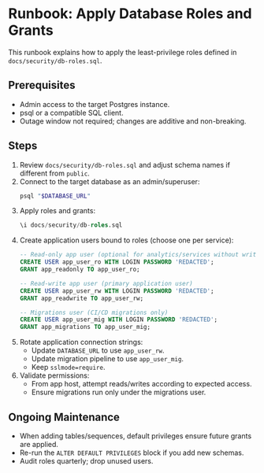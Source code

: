 # Runbook: Apply Database Roles and Grants

This runbook explains how to apply the least-privilege roles defined in `docs/security/db-roles.sql`.

## Prerequisites
- Admin access to the target Postgres instance.
- psql or a compatible SQL client.
- Outage window not required; changes are additive and non-breaking.

## Steps
1. Review `docs/security/db-roles.sql` and adjust schema names if different from `public`.
2. Connect to the target database as an admin/superuser:
   ```bash
   psql "$DATABASE_URL"
   ```
3. Apply roles and grants:
   ```sql
   \i docs/security/db-roles.sql
   ```
4. Create application users bound to roles (choose one per service):
   ```sql
   -- Read-only app user (optional for analytics/services without writes)
   CREATE USER app_user_ro WITH LOGIN PASSWORD 'REDACTED';
   GRANT app_readonly TO app_user_ro;

   -- Read-write app user (primary application user)
   CREATE USER app_user_rw WITH LOGIN PASSWORD 'REDACTED';
   GRANT app_readwrite TO app_user_rw;

   -- Migrations user (CI/CD migrations only)
   CREATE USER app_user_mig WITH LOGIN PASSWORD 'REDACTED';
   GRANT app_migrations TO app_user_mig;
   ```
5. Rotate application connection strings:
   - Update `DATABASE_URL` to use `app_user_rw`.
   - Update migration pipeline to use `app_user_mig`.
   - Keep `sslmode=require`.
6. Validate permissions:
   - From app host, attempt reads/writes according to expected access.
   - Ensure migrations run only under the migrations user.

## Ongoing Maintenance
- When adding tables/sequences, default privileges ensure future grants are applied.
- Re-run the `ALTER DEFAULT PRIVILEGES` block if you add new schemas.
- Audit roles quarterly; drop unused users.
